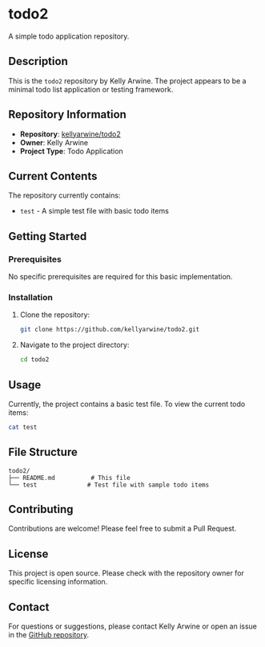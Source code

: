 # todo2

A simple todo application repository.

## Description

This is the `todo2` repository by Kelly Arwine. The project appears to be a minimal todo list application or testing framework.

## Repository Information

- **Repository**: [kellyarwine/todo2](https://github.com/kellyarwine/todo2)
- **Owner**: Kelly Arwine
- **Project Type**: Todo Application

## Current Contents

The repository currently contains:
- `test` - A simple test file with basic todo items

## Getting Started

### Prerequisites

No specific prerequisites are required for this basic implementation.

### Installation

1. Clone the repository:
   ```bash
   git clone https://github.com/kellyarwine/todo2.git
   ```

2. Navigate to the project directory:
   ```bash
   cd todo2
   ```

## Usage

Currently, the project contains a basic test file. To view the current todo items:

```bash
cat test
```

## File Structure

```
todo2/
├── README.md          # This file
└── test              # Test file with sample todo items
```

## Contributing

Contributions are welcome! Please feel free to submit a Pull Request.

## License

This project is open source. Please check with the repository owner for specific licensing information.

## Contact

For questions or suggestions, please contact Kelly Arwine or open an issue in the [GitHub repository](https://github.com/kellyarwine/todo2/issues).